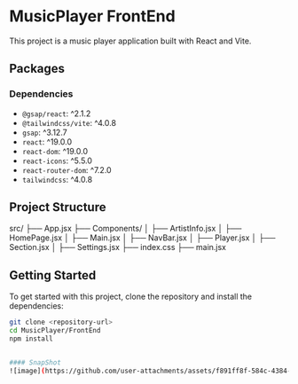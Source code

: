 # MusicPlayer FrontEnd

This project is a music player application built with React and Vite.

## Packages

### Dependencies

- `@gsap/react`: ^2.1.2
- `@tailwindcss/vite`: ^4.0.8
- `gsap`: ^3.12.7
- `react`: ^19.0.0
- `react-dom`: ^19.0.0
- `react-icons`: ^5.5.0
- `react-router-dom`: ^7.2.0
- `tailwindcss`: ^4.0.8


## Project Structure

src/ ├── App.jsx ├── Components/ │ ├── ArtistInfo.jsx │ ├── HomePage.jsx │ ├── Main.jsx │ ├── NavBar.jsx │ ├── Player.jsx │ ├── Section.jsx │ ├── Settings.jsx ├── index.css ├── main.jsx


## Getting Started

To get started with this project, clone the repository and install the dependencies:

```sh
git clone <repository-url>
cd MusicPlayer/FrontEnd
npm install


#### SnapShot
![image](https://github.com/user-attachments/assets/f891ff8f-584c-4384-99a1-2a74eecfb8c8)
